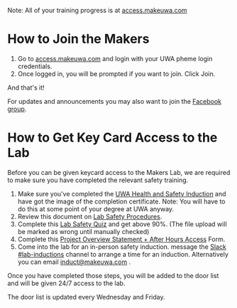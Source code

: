 <!-- TITLE: How to Join -->
<!-- SUBTITLE: The process of Joining the UWA Makers-->

Note: All of your training progress is at [access.makeuwa.com](https://access.makeuwa.com)
# How to Join the Makers

1. Go to [access.makeuwa.com](https://access.makeuwa.com?join) and login with your UWA pheme login credentials. 
2. Once logged in, you will be prompted if you want to join. Click Join.

And that's it!

For updates and announcements you may also want to join the [Facebook group](https://www.facebook.com/groups/uwamakers).

# How to Get Key Card Access to the Lab
Before you can be given keycard access to the Makers Lab, we are required to make sure you have completed the relevant safety training.

1. Make sure you've completed the [UWA Health and Safety Induction](http://www.safety.uwa.edu.au/induction-and-training/online-health-and-safety-induction-for-students) and have got the image of the completion certificate. Note: You will have to do this at some point of your degree at UWA anyway.
2. Review this document on [Lab Safety Procedures](https://docs.google.com/document/d/1kwDz-RG_eoqx-SNOma2IQRKrvUQjR2YlPg5PgIpWDbM/edit?usp=sharing).
3. Complete this [Lab Safety Quiz](https://goo.gl/forms/2kimoeItX77OXxM73) and get above 90%. (The file upload will be marked as wrong until manually checked)
4. Complete this [Project Overview Statement + After Hours Access](https://goo.gl/forms/i0pS92JcvVuBpUnm1) Form.
5. Come into the lab for an in-person safety induction. message the [Slack #lab-inductions](https://makeuwa.slack.com/messages/C8SHHQXEZ/) channel to arrange a time for an induction. Alternatively you can email induct@makeuwa.com .

Once you have completed those steps, you will be added to the door list and will be given 24/7 access to the lab.

The door list is updated every Wednesday and Friday.